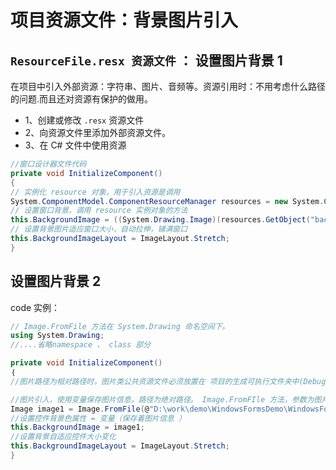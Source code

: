 # 项目资源文件：背景图片引入

## `ResourceFile.resx 资源文件` ： 设置图片背景 1

在项目中引入外部资源：字符串、图片、音频等。资源引用时：不用考虑什么路径的问题.而且还对资源有保护的做用。

- 1、创建或修改 `.resx` 资源文件
- 2、向资源文件里添加外部资源文件。
- 3、在 C# 文件中使用资源

```c#
//窗口设计器文件代码
private void InitializeComponent()
{
// 实例化 resource 对象，用于引入资源是调用
System.ComponentModel.ComponentResourceManager resources = new System.ComponentModel.ComponentResourceManager(typeof(Form1));
// 设置窗口背景，调用 resource 实例对象的方法
this.BackgroundImage = ((System.Drawing.Image)(resources.GetObject("background5")));
// 设置背景图片适应窗口大小，自动拉伸，铺满窗口
this.BackgroundImageLayout = ImageLayout.Stretch;
}
```

## 设置图片背景 2

code 实例：

```c#
// Image.FromFile 方法在 System.Drawing 命名空间下。
using System.Drawing;
//....省略namespace 、 class 部分

private void InitializeComponent()
｛
//图片路径为相对路径时，图片类公共资源文件必须放置在 项目的生成可执行文件夹中(Debug或Release文件夹),假设当前用的是调试模式,即生成文件在Debug文件夹中,将aa.jpg这个文件放入Debug文件夹中

//图片引入，使用变量保存图片信息。路径为绝对路径。 Image.FromFIle 方法，参数为图片路径，引入外部图片资源。
Image image1 = Image.FromFile(@"D:\work\demo\WindowsFormsDemo\WindowsFormsDemo\img\background1.jpg");
//设置控件背景色属性 = 变量（保存着图片信息 ）
this.BackgroundImage = image1;
//设置背景自适应控件大小变化
this.BackgroundImageLayout = ImageLayout.Stretch;
}
```